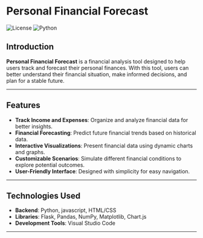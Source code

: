 # Personal Financial Forecast

![License](https://img.shields.io/github/license/cgdjustin1/Personal-Financial-Forecast)
![Python](https://img.shields.io/badge/Python-3.x-blue)

## Introduction

**Personal Financial Forecast** is a financial analysis tool designed to help users track and forecast their personal finances. With this tool, users can better understand their financial situation, make informed decisions, and plan for a stable future.

---

## Features

- **Track Income and Expenses**: Organize and analyze financial data for better insights.
- **Financial Forecasting**: Predict future financial trends based on historical data.
- **Interactive Visualizations**: Present financial data using dynamic charts and graphs.
- **Customizable Scenarios**: Simulate different financial conditions to explore potential outcomes.
- **User-Friendly Interface**: Designed with simplicity for easy navigation.

---

## Technologies Used

- **Backend**: Python, javascript, HTML/CSS
- **Libraries**: Flask, Pandas, NumPy, Matplotlib, Chart.js  
- **Development Tools**: Visual Studio Code  

---



